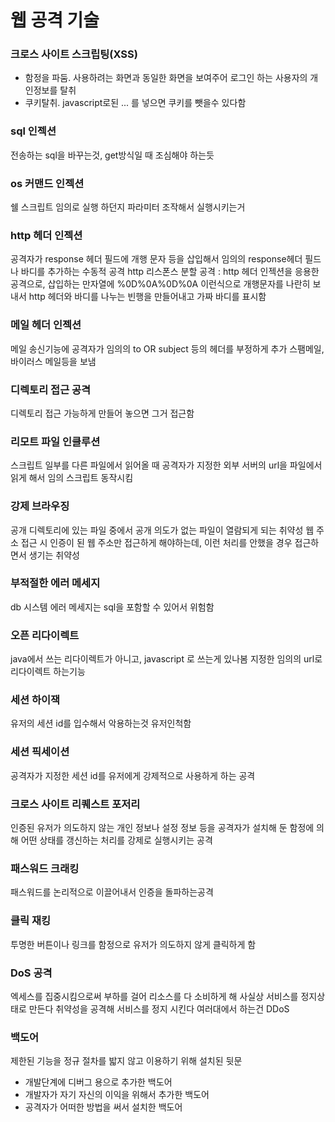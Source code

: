 # 웹 공격 기술

### 크로스 사이트 스크립팅(XSS)
- 함정을 파둠. 사용하려는 화면과 동일한 화면을 보여주어 로그인 하는 사용자의 개인정보를 탈취
- 쿠키탈취. javascript로된 ... 를 넣으면 쿠키를 뺏을수 있다함 

### sql 인젝션
전송하는 sql을 바꾸는것, get방식일 때 조심해야 하는듯

### os 커맨드 인젝션
쉘 스크립트 임의로 실행 하던지 파라미터 조작해서 실행시키는거

### http 헤더 인젝션
공격자가 response 헤더 필드에 개행 문자 등을 삽입해서 임의의 response헤더 필드나 바디를 추가하는 수동적 공격
http 리스폰스 분할 공격 : http 헤더 인젝션을 응용한 공격으로, 삽입하는 만자열에 %0D%0A%0D%0A 이런식으로 개행문자를 나란히 보내서 http 헤더와 바디를 나누는 빈행을 만들어내고 가짜 바디를 표시함

### 메일 헤더 인젝션
메일 송신기능에 공격자가 임의의 to OR subject 등의 헤더를 부정하게 추가
스팸메일, 바이러스 메일등을 보냄

### 디렉토리 접근 공격
디렉토리 접근 가능하게 만들어 놓으면 그거 접근함

### 리모트 파일 인클루션
스크립트 일부를 다른 파일에서 읽어올 때 공격자가 지정한 외부 서버의 url을 파일에서 읽게 해서 임의 스크립트 동작시킴

### 강제 브라우징
공개 디렉토리에 있는 파일 중에서 공개 의도가 없는 파일이 열람되게 되는 취약성
웹 주소 접근 시 인증이 된 웹 주소만 접근하게 해야하는데, 이런 처리를 안했을 경우 접근하면서 생기는 취약성

### 부적절한 에러 메세지
db 시스템 에러 메세지는 sql을 포함할 수 있어서 위험함

### 오픈 리다이렉트
java에서 쓰는 리다이렉트가 아니고, javascript 로 쓰는게 있나봄
지정한 임의의 url로 리다이렉트 하는기능

### 세션 하이잭
유저의 세션 id를 입수해서 악용하는것 유저인척함

### 세션 픽세이션
공격자가 지정한 세션 id를 유저에게 강제적으로 사용하게 하는 공격

### 크로스 사이트 리퀘스트 포저리
인증된 유저가 의도하지 않는 개인 정보나 설정 정보 등을 공격자가 설치해 둔 함정에 의해 어떤 상태를 갱신하는 처리를 강제로 실행시키는 공격

### 패스워드 크래킹
패스워드를 논리적으로 이끌어내서 인증을 돌파하는공격

### 클릭 재킹
투명한 버튼이나 링크를 함정으로 유저가 의도하지 않게 클릭하게 함

### DoS 공격
엑세스를 집중시킴으로써 부하를 걸어 리소스를 다 소비하게 해 사실상 서비스를 정지상태로 만든다
취약성을 공격해 서비스를 정지 시킨다
여러대에서 하는건 DDoS

### 백도어
제한된 기능을 정규 절차를 밟지 않고 이용하기 위해 설치된 뒷문
- 개발단계에 디버그 용으로 추가한 백도어
- 개발자가 자기 자신의 이익을 위해서 추가한 백도어
- 공격자가 어떠한 방법을 써서 설치한 백도어
